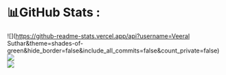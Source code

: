 # 📊GitHub Stats :
![](https://github-readme-stats.vercel.app/api?username=Veeral Suthar&theme=shades-of-green&hide_border=false&include_all_commits=false&count_private=false)<br/>
![](https://github-readme-streak-stats.herokuapp.com/?user=colin-mills&theme=shades-of-green&hide_border=false)<br/>
![](https://github-readme-stats.vercel.app/api/top-langs/?username=veeralsuthar&theme=shades-of-green&hide_border=false&include_all_commits=false&count_private=false&layout=compact)
